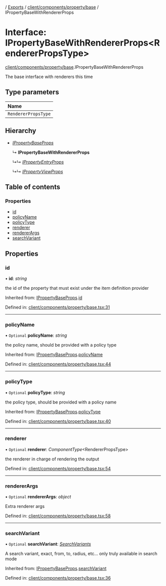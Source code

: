 [](../README.md) / [Exports](../modules.md) / [client/components/property/base](../modules/client_components_property_base.md) / IPropertyBaseWithRendererProps

# Interface: IPropertyBaseWithRendererProps<RendererPropsType\>

[client/components/property/base](../modules/client_components_property_base.md).IPropertyBaseWithRendererProps

The base interface with renderers this time

## Type parameters

Name |
:------ |
`RendererPropsType` |

## Hierarchy

* [*IPropertyBaseProps*](client_components_property_base.ipropertybaseprops.md)

  ↳ **IPropertyBaseWithRendererProps**

  ↳↳ [*IPropertyEntryProps*](client_components_property_base.ipropertyentryprops.md)

  ↳↳ [*IPropertyViewProps*](client_components_property_base.ipropertyviewprops.md)

## Table of contents

### Properties

- [id](client_components_property_base.ipropertybasewithrendererprops.md#id)
- [policyName](client_components_property_base.ipropertybasewithrendererprops.md#policyname)
- [policyType](client_components_property_base.ipropertybasewithrendererprops.md#policytype)
- [renderer](client_components_property_base.ipropertybasewithrendererprops.md#renderer)
- [rendererArgs](client_components_property_base.ipropertybasewithrendererprops.md#rendererargs)
- [searchVariant](client_components_property_base.ipropertybasewithrendererprops.md#searchvariant)

## Properties

### id

• **id**: *string*

the id of the property that must exist under the item definition
provider

Inherited from: [IPropertyBaseProps](client_components_property_base.ipropertybaseprops.md).[id](client_components_property_base.ipropertybaseprops.md#id)

Defined in: [client/components/property/base.tsx:31](https://github.com/onzag/itemize/blob/3efa2a4a/client/components/property/base.tsx#L31)

___

### policyName

• `Optional` **policyName**: *string*

the policy name, should be provided with a policy type

Inherited from: [IPropertyBaseProps](client_components_property_base.ipropertybaseprops.md).[policyName](client_components_property_base.ipropertybaseprops.md#policyname)

Defined in: [client/components/property/base.tsx:44](https://github.com/onzag/itemize/blob/3efa2a4a/client/components/property/base.tsx#L44)

___

### policyType

• `Optional` **policyType**: *string*

the policy type, should be provided with a policy name

Inherited from: [IPropertyBaseProps](client_components_property_base.ipropertybaseprops.md).[policyType](client_components_property_base.ipropertybaseprops.md#policytype)

Defined in: [client/components/property/base.tsx:40](https://github.com/onzag/itemize/blob/3efa2a4a/client/components/property/base.tsx#L40)

___

### renderer

• `Optional` **renderer**: *ComponentType*<RendererPropsType\>

the renderer in charge of rendering the output

Defined in: [client/components/property/base.tsx:54](https://github.com/onzag/itemize/blob/3efa2a4a/client/components/property/base.tsx#L54)

___

### rendererArgs

• `Optional` **rendererArgs**: *object*

Extra renderer args

Defined in: [client/components/property/base.tsx:58](https://github.com/onzag/itemize/blob/3efa2a4a/client/components/property/base.tsx#L58)

___

### searchVariant

• `Optional` **searchVariant**: [*SearchVariants*](../modules/constants.md#searchvariants)

A search variant, exact, from, to, radius, etc...
only truly available in search mode

Inherited from: [IPropertyBaseProps](client_components_property_base.ipropertybaseprops.md).[searchVariant](client_components_property_base.ipropertybaseprops.md#searchvariant)

Defined in: [client/components/property/base.tsx:36](https://github.com/onzag/itemize/blob/3efa2a4a/client/components/property/base.tsx#L36)
